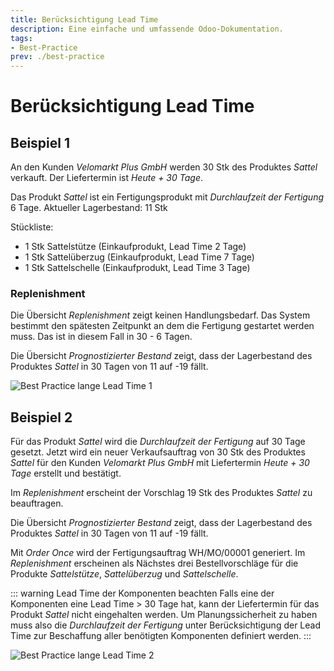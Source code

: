 ```yaml
---
title: Berücksichtigung Lead Time
description: Eine einfache und umfassende Odoo-Dokumentation.
tags:
- Best-Practice
prev: ./best-practice
---
```

# Berücksichtigung Lead Time

## Beispiel 1

An den Kunden *Velomarkt Plus GmbH* werden 30 Stk des Produktes *Sattel* verkauft. Der Liefertermin ist *Heute + 30 Tage*.

Das Produkt *Sattel* ist ein Fertigungsprodukt mit *Durchlaufzeit der Fertigung* 6 Tage.
Aktueller Lagerbestand: 11 Stk

Stückliste:
- 1 Stk Sattelstütze (Einkaufprodukt, Lead Time 2 Tage)
- 1 Stk Sattelüberzug (Einkaufprodukt, Lead Time 7 Tage)
- 1 Stk Sattelschelle (Einkaufprodukt, Lead Time 3 Tage)

### Replenishment

Die Übersicht *Replenishment* zeigt keinen Handlungsbedarf. Das System bestimmt den spätesten Zeitpunkt an dem die Fertigung gestartet werden muss. Das ist in diesem Fall in 30 - 6 Tagen.

Die Übersicht *Prognostizierter Bestand* zeigt, dass der Lagerbestand des Produktes *Sattel* in 30 Tagen von 11 auf -19 fällt.

![Best Practice lange Lead Time 1](assets/Best%20Practice%20lange%20Lead%20Time%201.svg)

## Beispiel 2

Für das Produkt *Sattel* wird die *Durchlaufzeit der Fertigung* auf 30 Tage gesetzt.
Jetzt wird ein neuer Verkaufsauftrag von 30 Stk des Produktes *Sattel* für den Kunden *Velomarkt Plus GmbH* mit Liefertermin *Heute + 30 Tage* erstellt und bestätigt.

Im *Replenishment* erscheint der Vorschlag 19 Stk des Produktes *Sattel* zu beauftragen.

Die Übersicht *Prognostizierter Bestand* zeigt, dass der Lagerbestand des Produktes *Sattel* in 30 Tagen von 11 auf -19 fällt.

Mit *Order Once* wird der Fertigungsauftrag WH/MO/00001 generiert. Im *Replenishment* erscheinen als Nächstes drei Bestellvorschläge für die Produkte *Sattelstütze*, *Sattelüberzug* und *Sattelschelle*.

::: warning Lead Time der Komponenten beachten
Falls eine der Komponenten eine Lead Time > 30 Tage hat, kann der Liefertermin für das Produkt *Sattel* nicht eingehalten werden. Um Planungssicherheit zu haben muss also die *Durchlaufzeit der Fertigung* unter Berücksichtigung der Lead Time zur Beschaffung aller benötigten Komponenten definiert werden.
:::

![Best Practice lange Lead Time 2](assets/Best%20Practice%20lange%20Lead%20Time%202.svg)